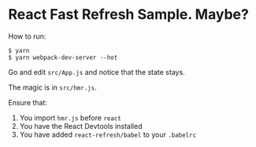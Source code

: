 # React Fast Refresh Sample. Maybe?

How to run:

```
$ yarn
$ yarn webpack-dev-server --hot
```

Go and edit `src/App.js` and notice that the state stays.

The magic is in `src/hmr.js`.

Ensure that:

1. You import `hmr.js` before `react`
2. You have the React Devtools installed
3. You have added `react-refresh/babel` to your `.babelrc`

